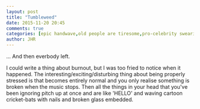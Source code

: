 ```yaml
---
layout: post
title: "Tumbleweed"
date: 2015-11-20 20:45
comments: true
categories: [epic handwave,old people are tiresome,pro-celebrity swearing]
author: JHR
---
```


... And then everbody left.

I could write a thing about burnout, but I was too fried to notice when it happened. The interesting/exciting/disturbing
thing about being properly stressed is that becomes entirely normal and you only realise something is broken when the
music stops. Then all the things in your head that you've been ignoring pitch up at once and are like 'HELLO' and waving
cartoon cricket-bats with nails and broken glass embedded.
